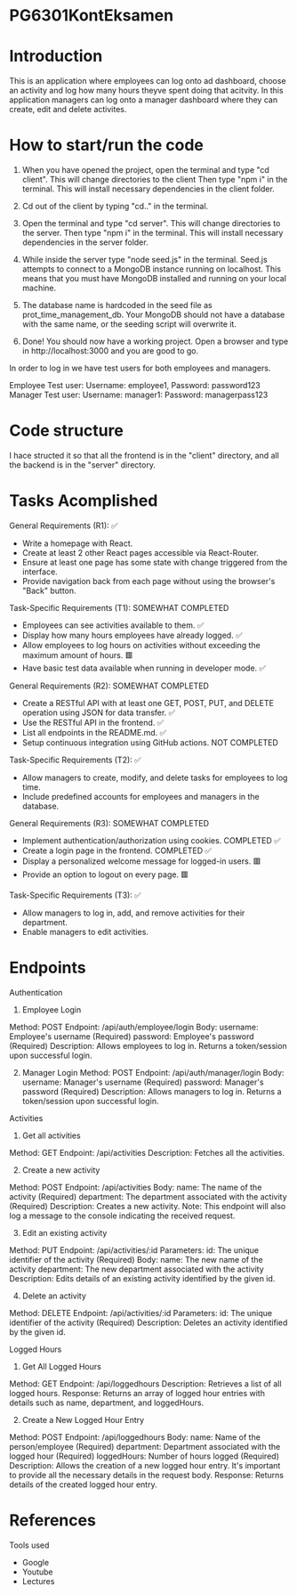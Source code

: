 # PG6301KontEksamen

# Introduction

This is an application where employees can log onto ad dashboard, choose an activity and log how many hours theyve spent doing that acitvity.
In this application managers can log onto a manager dashboard where they can create, edit and delete activites.

# How to start/run the code

1. When you have opened the project, open the terminal and type "cd client". This will change directories to the client Then type "npm i" in the terminal. This will install necessary dependencies in the client folder.

2. Cd out of the client by typing "cd.." in the terminal.

3. Open the terminal and type "cd server". This will change directories to the server. Then type "npm i" in the terminal. This will install necessary dependencies in the server folder.

4. While inside the server type "node seed.js" in the terminal. Seed.js attempts to connect to a MongoDB instance running on localhost. This means that you must have MongoDB installed and running on your local machine.

5. The database name is hardcoded in the seed file as prot_time_management_db. Your MongoDB should not have a database with the same name, or the seeding script will overwrite it.

6. Done! You should now have a working project. Open a browser and type in http://localhost:3000 and you are good to go.

In order to log in we have test users for both employees and managers.

Employee Test user: Username: employee1, Password: password123
Manager Test user: Username: manager1: Password: managerpass123 


# Code structure

I hace structed it so that all the frontend is in the "client" directory, and all the backend is in the "server" directory.


# Tasks Acomplished 

General Requirements (R1): ✅
- Write a homepage with React.
- Create at least 2 other React pages accessible via React-Router.
- Ensure at least one page has some state with change triggered from the interface.
- Provide navigation back from each page without using the browser's "Back" button.

Task-Specific Requirements (T1): SOMEWHAT COMPLETED
- Employees can see activities available to them. ✅
- Display how many hours employees have already logged. ✅
- Allow employees to log hours on activities without exceeding the maximum amount of hours. 🟥
- Have basic test data available when running in developer mode. ✅

General Requirements (R2): SOMEWHAT COMPLETED
- Create a RESTful API with at least one GET, POST, PUT, and DELETE operation using JSON for data transfer. ✅
- Use the RESTful API in the frontend. ✅
- List all endpoints in the README.md. ✅
- Setup continuous integration using GitHub actions. NOT COMPLETED

Task-Specific Requirements (T2): ✅
- Allow managers to create, modify, and delete tasks for employees to log time.
- Include predefined accounts for employees and managers in the database. 

General Requirements (R3): SOMEWHAT COMPLETED 
- Implement authentication/authorization using cookies. COMPLETED ✅
- Create a login page in the frontend. COMPLETED ✅
- Display a personalized welcome message for logged-in users. 🟥
- Provide an option to logout on every page. 🟥


Task-Specific Requirements (T3): ✅
- Allow managers to log in, add, and remove activities for their department.
- Enable managers to edit activities.


# Endpoints

Authentication

1. Employee Login

Method: POST
Endpoint: /api/auth/employee/login
Body:
username: Employee's username (Required)
password: Employee's password (Required)
Description: Allows employees to log in. Returns a token/session upon successful login.

2. Manager Login
Method: POST
Endpoint: /api/auth/manager/login
Body:
username: Manager's username (Required)
password: Manager's password (Required)
Description: Allows managers to log in. Returns a token/session upon successful login.


Activities

1. Get all activities

Method: GET
Endpoint: /api/activities
Description: Fetches all the activities.

2. Create a new activity

Method: POST
Endpoint: /api/activities
Body:
name: The name of the activity (Required)
department: The department associated with the activity (Required)
Description: Creates a new activity.
Note: This endpoint will also log a message to the console indicating the received request.

3. Edit an existing activity

Method: PUT
Endpoint: /api/activities/:id
Parameters:
id: The unique identifier of the activity (Required)
Body:
name: The new name of the activity
department: The new department associated with the activity
Description: Edits details of an existing activity identified by the given id.

4. Delete an activity

Method: DELETE
Endpoint: /api/activities/:id
Parameters:
id: The unique identifier of the activity (Required)
Description: Deletes an activity identified by the given id.

Logged Hours

1. Get All Logged Hours

Method: GET
Endpoint: /api/loggedhours
Description: Retrieves a list of all logged hours.
Response: Returns an array of logged hour entries with details such as name, department, and loggedHours.

2. Create a New Logged Hour Entry

Method: POST
Endpoint: /api/loggedhours
Body:
name: Name of the person/employee (Required)
department: Department associated with the logged hour (Required)
loggedHours: Number of hours logged (Required)
Description: Allows the creation of a new logged hour entry. It's important to provide all the necessary details in the request body.
Response: Returns details of the created logged hour entry.


# References

Tools used
- Google
- Youtube
- Lectures
